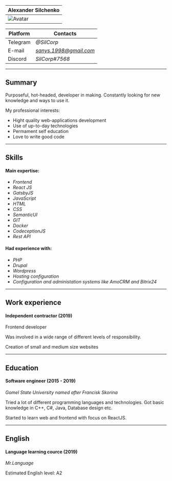 |Alexander Silchenko      |
|-------------------------|
|![Avatar](https://vignette.wikia.nocookie.net/pom/images/0/08/Rico_characterbig.jpg/revision/latest/scale-to-width-down/340?cb=20140813072205&path-prefix=ru)|


|Platform  |Contacts                 |
|----------|-------------------------|
| Telegram | *@SilCorp*              |
| E-mail   | *sanys.1998@gmail.com*  |
| Discord  | *SilCorp#7568*          |

---

## Summary

Purposeful, hot-headed, developer in making. Constantly looking for new knowledge and ways to use it. 

My professional interests:
+ Hight quality web-applications development
+ Use of up-to-day technologies
+ Permament self education
+ Love to write good code

---

## Skills
#### Main expertise:
+ *Frontend*
+ *React JS*
+ *GatsbyJS*
+ *JavaScript*
+ *HTML*
+ *CSS*
+ *SemanticUI*
+ *GIT*
+ *Docker*
+ *CodeceptionJS*
+ *Rest API*

#### Had experience with:
+ *PHP*
+ *Drupal*
+ *Wordpress*
+ *Hosting configuration*
+ *Configuration and administation systems like AmoCRM and Bitrix24*

---

## Work experience
#### Independent contractor (2019)
Frontend developer

Was  involved in a wide range of different levels of responsibility.

Creation of small and medium size websites

---

## Education
#### Software engineer (2015 - 2019)
*Gomel State University named after Francisk Skorina*

Tried a lot of different programming languages and technologies. Got basic knowledge in C++, C#, Java, Database design etc.

Started to learn web and frontend with focus on ReactJS. 

---

## English
#### Language learning cource (2019)
*Mr.Language*

Estimated English level: A2